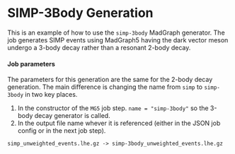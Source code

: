 SIMP-3Body Generation
=====================

This is an example of how to use the `simp-3body` MadGraph generator.
The job generates SIMP events using MadGraph5 having the dark vector meson
undergo a 3-body decay rather than a resonant 2-body decay.

#### Job parameters
The parameters for this generation are the same for the 2-body decay generation.
The main difference is changing the name from `simp` to `simp-3body` in two key places.
1. In the constructor of the `MG5` job step. `name = "simp-3body"` so the 3-body decay generator is called.
2. In the output file name whever it is referenced (either in the JSON job config or in the next job step).
```
simp_unweighted_events.lhe.gz -> simp-3body_unweighted_events.lhe.gz
```

